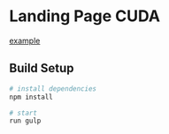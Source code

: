 # Landing Page CUDA


[example](https://yaroslav-zaika.github.io/cuda)

## Build Setup

``` bash
# install dependencies
npm install

# start
run gulp
```
